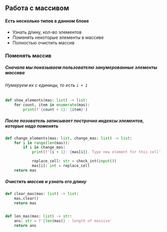 ## Работа с массивом
#### Есть несколько типов в данном блоке
* Узнать длину, кол-во элементов
* Поменять некоторые элементы в массиве
* Полностью очистить массив

### Поменять массив
##### Сначала мы показываем пользователю занумерованные элементы массива
###### Нумеруем их с единицы, то есть `i + 1`
```py
def show_elements(mas: list) -> list:
    for count, item in enumerate(mas):
        print(f'{count + 1}: {item}')
```
##### После позователь записывает построчно индексы элементов, которые надо поменять
```py
def change_elements(mas: list, change_mas: list) -> list:
    for i in range(len(mas)):
        if i in change_mas:
            print(f'{i + 1}: {mas[i]}. Type new element for this cell')

            replace_cell: str = check_int(input())
            mas[i]: int = replace_cell
    return mas
```
##### Очистить массив и узнать его длину
```py
def clear_mas(mas: list) -> list:
    mas.clear()
    return mas


def len_mas(mas: list) -> str:
    ans: str = f'{len(mas)} - length of massive'
    return ans
```